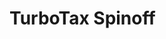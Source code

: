 # TurboTax Spinoff

<!-- still in the full process of writing everything now.-->

<!-- client is still working on the full vision-->
